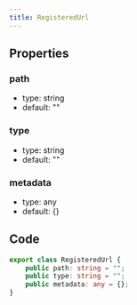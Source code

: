 ```yaml
---
title: RegisteredUrl
---
```


## Properties

### path

-   type: string
-   default: ""

### type

-   type: string
-   default: ""

### metadata

-   type: any
-   default: {}

## Code

```ts
export class RegisteredUrl {
    public path: string = "";
    public type: string = "";
    public metadata: any = {};
}
```
